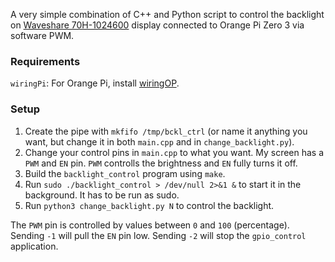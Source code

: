 A very simple combination of C++ and Python script to control the backlight on [Waveshare 70H-1024600](https://www.waveshare.com/wiki/70H-1024600) display connected to Orange Pi Zero 3 via software PWM.

### Requirements
`wiringPi`: For Orange Pi, install [wiringOP](https://github.com/orangepi-xunlong/wiringOP).

### Setup
1. Create the pipe with `mkfifo /tmp/bckl_ctrl` (or name it anything you want, but change it in both `main.cpp` and in `change_backlight.py`).
2. Change your control pins in `main.cpp` to what you want. My screen has a `PWM` and `EN` pin. `PWM` controlls the brightness and `EN` fully turns it off.
3. Build the `backlight_control` program using `make`.
4. Run `sudo ./backlight_control > /dev/null 2>&1 &` to start it in the background. It has to be run as sudo.
5. Run `python3 change_backlight.py N` to control the backlight.


The `PWM` pin is controlled by values between `0` and `100` (percentage). Sending `-1` will pull the `EN` pin low. Sending `-2` will stop the `gpio_control` application.
